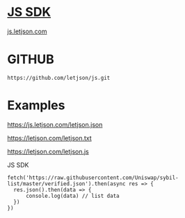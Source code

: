 # [JS SDK](https://js.letjson.com/)

[js.letjson.com](https://js.letjson.com/)

# GITHUB

    https://github.com/letjson/js.git

# Examples

https://js.letjson.com/letjson.json

https://letjson.com/letjson.txt

https://letjson.com/letjson.js

JS SDK


    fetch('https://raw.githubusercontent.com/Uniswap/sybil-list/master/verified.json').then(async res => {
      res.json().then(data => {
          console.log(data) // list data 
      })
    })
